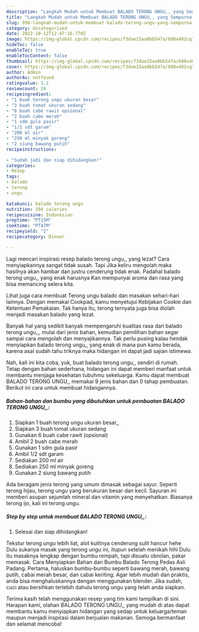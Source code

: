 ```yaml
---
description: "Langkah Mudah untuk Membuat BALADO TERONG UNGU,, yang Sempurna "
title: "Langkah Mudah untuk Membuat BALADO TERONG UNGU,, yang Sempurna "
slug: 998-langkah-mudah-untuk-membuat-balado-terong-ungu-yang-sempurna
category: Uncategorized
date: 2022-10-12T12:47:16.770Z
image: https://img-global.cpcdn.com/recipes/f3dae15aa0bb547a/680x482cq70/balado-terong-ungu-foto-resep-utama.jpg
hideToc: false
enableToc: true
enableTocContent: false
thumbnail: https://img-global.cpcdn.com/recipes/f3dae15aa0bb547a/680x482cq70/balado-terong-ungu-foto-resep-utama.jpg
cover: https://img-global.cpcdn.com/recipes/f3dae15aa0bb547a/680x482cq70/balado-terong-ungu-foto-resep-utama.jpg
author: Admin
authorAv: notfound
ratingvalue: 3.2
reviewcount: 24
recipeingredient:
- "1 buah terong ungu ukuran besar"
- "3 buah tomat ukuran sedang"
- "6 buah cabe rawit opsional"
- "2 buah cabe merah"
- "1 sdm gula pasir"
- "1/2 sdt garam"
- "200 ml air"
- "250 ml minyak goreng"
- "2 siung bawang putih"
recipeinstructions:

- "Sudah jadi dan siap dihidangkan!"
categories:
- Resep
tags:
- balado
- terong
- ungu

katakunci: balado terong ungu 
nutrition: 294 calories
recipecuisine: Indonesian
preptime: "PT15M"
cooktime: "PT47M"
recipeyield: "2"
recipecategory: Dinner

---
```



Lagi mencari inspirasi resep balado terong ungu,, yang lezat? Cara menyiapkannya sangat tidak susah. Tapi Jika keliru mengolah maka hasilnya akan hambar dan justru cenderung tidak enak. Padahal balado terong ungu,, yang enak harusnya Kan mempunyai aroma dan rasa yang bisa memancing selera kita.


Lihat juga cara membuat Terong ungu balado dan masakan sehari-hari lainnya. Dengan memakai Cookpad, kamu menyetujui Kebijakan Cookie dan Ketentuan Pemakaian. Tak hanya itu, terong ternyata juga bisa diolah menjadi masakan balado yang lezat.

Banyak hal yang sedikit banyak mempengaruhi kualitas rasa dari balado terong ungu,,, mulai dari jenis bahan, kemudian pemilihan bahan segar sampai cara mengolah dan menyajikannya. Tak perlu pusing kalau hendak menyiapkan balado terong ungu,, yang enak di mana pun kamu berada, karena asal sudah tahu triknya maka hidangan ini dapat jadi sajian istimewa.


Nah, kali ini kita coba, yuk, buat balado terong ungu,, sendiri di rumah. Tetap dengan bahan sederhana, hidangan ini dapat memberi manfaat untuk membantu menjaga kesehatan tubuhmu sekeluarga. Kamu dapat membuat BALADO TERONG UNGU,, memakai 9 jenis bahan dan 0 tahap pembuatan. Berikut ini cara untuk membuat hidangannya.

<!--inarticleads1-->

##### Bahan-bahan dan bumbu yang dibutuhkan untuk pembuatan BALADO TERONG UNGU,,:

1. Siapkan 1 buah terong ungu ukuran besar,,
1. Siapkan 3 buah tomat ukuran sedang
1. Gunakan 6 buah cabe rawit (opsional)
1. Ambil 2 buah cabe merah
1. Gunakan 1 sdm gula pasir
1. Ambil 1/2 sdt garam
1. Sediakan 200 ml air
1. Sediakan 250 ml minyak goreng
1. Gunakan 2 siung bawang putih


Ada beragam jenis terong yang umum dimasak sebagai sayur. Seperti terong hijau, terong ungu yang berukuran besar dan kecil. Sayuran ini memberi asupan sejumlah mineral dan vitamin yang menyehatkan. Biasanya terong ijo, kali ini terong ungu. 

<!--inarticleads2-->

##### Step by step untuk membuat BALADO TERONG UNGU,,:


1. Selesai dan siap dihidangkan!

Tekstur terong ungu lebih liat, alot kulitnya cenderung sulit hancur hehe Dulu sukanya masak yang terong ungu ini, itupun setelah menikah hihi Dulu itu masaknya lengkap dengan bumbu rempah, tapi disuatu obrolan, pakar memasak. Cara Menyiapkan Bahan dan Bumbu Balado Terong Pedas Asli Padang. Pertama, haluskan bumbu-bumbu seperti bawang merah, bawang putih, cabai merah besar, dan cabai keriting. Agar lebih mudah dan praktis, anda bisa menghaluskannya dengan menggunakan blender. Jika sudah, cuci atau bersihkan terlebih dahulu terong ungu yang telah anda siapkan. 

Terima kasih telah menggunakan resep yang tim kami tampilkan di sini. Harapan kami, olahan BALADO TERONG UNGU,, yang mudah di atas dapat membantu kamu menyiapkan hidangan yang sedap untuk keluarga/teman maupun menjadi inspirasi dalam berjualan makanan. Semoga bermanfaat dan selamat mencoba!
